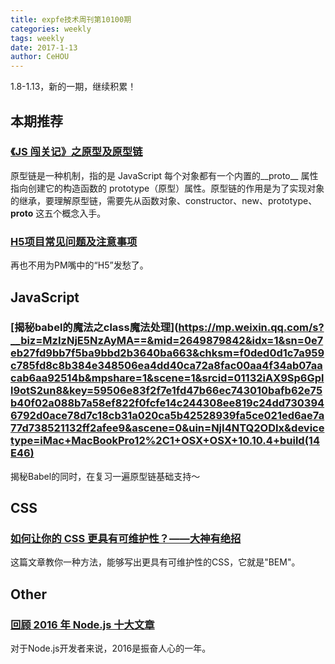 ```yaml
---
title: expfe技术周刊第10100期
categories: weekly
tags: weekly
date: 2017-1-13
author: CeHOU
---
```

1.8-1.13，新的一期，继续积累！

## 本期推荐
### [《JS 闯关记》之原型及原型链](http://mp.weixin.qq.com/s?__biz=MzIyNjE0MzU1OQ%3D%3D&mid=2650101216&idx=1&sn=dcc39636ebff46aca84df68533fb0742&chksm=f07509c8c70280deb444e9ac5405982e0892f1331bdc02a48f4161dba0f27dcde8f4acf2cd07&scene=0)
原型链是一种机制，指的是 JavaScript 每个对象都有一个内置的__proto__ 属性指向创建它的构造函数的 prototype（原型）属性。原型链的作用是为了实现对象的继承，要理解原型链，需要先从函数对象、constructor、new、prototype、__proto__ 这五个概念入手。

### [H5项目常见问题及注意事项](http://www.open-open.com/lib/view/open1449325854077.html)
再也不用为PM嘴中的“H5”发愁了。

<!-- more -->

## JavaScript
### [揭秘babel的魔法之class魔法处理](https://mp.weixin.qq.com/s?__biz=MzIzNjE5NzAyMA==&mid=2649879842&idx=1&sn=0e7eb27fd9bb7f5ba9bbd2b3640ba663&chksm=f0ded0d1c7a959c785fd8c8b384e348506ea4dd40ca72a8fac00aa4f34ab07aacab6aa92514b&mpshare=1&scene=1&srcid=01132iAX9Sp6Gpll9otS2un8&key=59506e83f2f7e1fd47b66ec743010bafb62e75b40f02a088b7a58ef822f0fcfe14c244308ee819c24dd7303946792d0ace78d7c18cb31a020ca5b42528939fa5ce021ed6ae7a77d738521132ff2afee9&ascene=0&uin=NjI4NTQ2ODIx&devicetype=iMac+MacBookPro12%2C1+OSX+OSX+10.10.4+build(14E46)
揭秘Babel的同时，在复习一遍原型链基础支持～

## CSS
### [如何让你的 CSS 更具有可维护性？——大神有绝招](https://mp.weixin.qq.com/s?__biz=MzA4NjE3MDg4OQ==&mid=2650964179&idx=1&sn=f7088de66f09efd35057541695582d52&chksm=843aecb5b34d65a3ff8d67142403f3463e08f57041f4212e991248f49770b59943d5c65545bc&mpshare=1&scene=1&srcid=0111H4YARr96el0lj1WY0J09&key=f27a3d85b887ad782291dcbcbc6989e0bb3335f0f66ac9cc6b6994c455227fac808715c21fb47af4ad18b5ff25efbb9aca75f3d0bbf57baefb60f1d36971b42fa9d323e2b3d80208070837dfd770fa49&ascene=0&uin=NjI4NTQ2ODIx&devicetype=iMac+MacBookPro12%2C1+OSX+OSX+10.10.4+build(14E46)&)
这篇文章教你一种方法，能够写出更具有可维护性的CSS，它就是"BEM"。

## Other
### [回顾 2016 年 Node.js 十大文章](https://mp.weixin.qq.com/s?__biz=MzA4NjE3MDg4OQ==&mid=2650964196&idx=1&sn=d52e8258b54e0d807e14efa5a2791f84&chksm=843aec82b34d65944704e1f7fc04747934bad078ad91906781f21edeb204a9a55f4d9f129369&mpshare=1&scene=1&srcid=0111eOoheFnpABemlLvmHvL9&key=b43a3af60b96e11e86b22b45b526335d70f3fbb0d1f05d664eb97888d1744e7026b64c4bdae93ab2ceb9092123f81dfcaecf157e9a43e4e2bed516a6b9db9e4e0fe03330913f5cfcf971d9ac46dfaf8e&ascene=0&uin=NjI4NTQ2ODIx&devicetype=iMac+MacBookPro12%2C1+OSX+OSX+10.10.4+build(14E46)&)
对于Node.js开发者来说，2016是振奋人心的一年。
